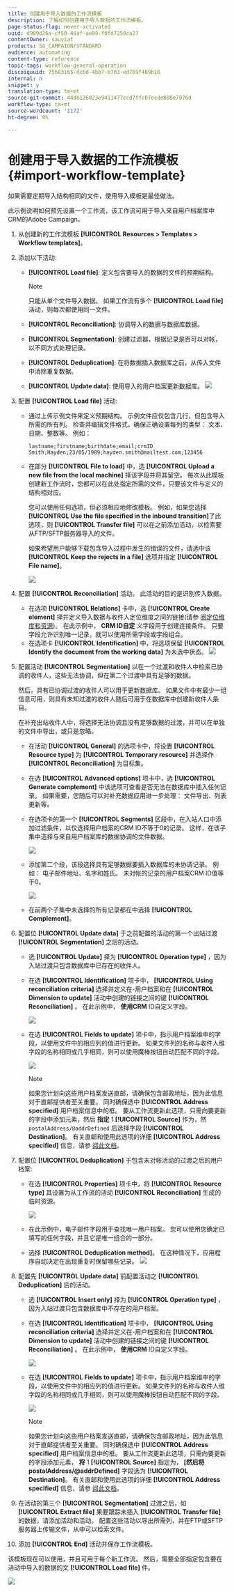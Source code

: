 ```yaml
---
title: 创建用于导入数据的工作流模板
description: 了解如何创建用于导入数据的工作流模板。
page-status-flag: never-activated
uuid: d909d26a-cf50-46af-ae09-f0fd7258ca27
contentOwner: sauviat
products: SG_CAMPAIGN/STANDARD
audience: automating
content-type: reference
topic-tags: workflow-general-operation
discoiquuid: 75b83165-dcbd-4bb7-b703-ed769f489b16
internal: n
snippet: y
translation-type: tm+mt
source-git-commit: 44d6126023e9411477ccd7ffc07ecde806e7976d
workflow-type: tm+mt
source-wordcount: '1172'
ht-degree: 0%

---
```



# 创建用于导入数据的工作流模板 {#import-workflow-template}

如果需要定期导入结构相同的文件，使用导入模板是最佳做法。

此示例说明如何预先设置一个工作流，该工作流可用于导入来自用户档案库中CRM的Adobe Campaign。

1. 从创建新的工作流模板 **[!UICONTROL Resources > Templates > Workflow templates]**。
1. 添加以下活动:

   * **[!UICONTROL Load file]**: 定义包含要导入的数据的文件的预期结构。

      >[!NOTE]
      >
      >只能从单个文件导入数据。 如果工作流有多个 **[!UICONTROL Load file]** 活动，则每次都使用同一文件。

   * **[!UICONTROL Reconciliation]**: 协调导入的数据与数据库数据。
   * **[!UICONTROL Segmentation]**: 创建过滤器，根据记录是否可以对帐，以不同方式处理记录。
   * **[!UICONTROL Deduplication]**: 在将数据插入数据库之前，从传入文件中消除重复数据。
   * **[!UICONTROL Update data]**: 使用导入的用户档案更新数据库。
   ![](assets/import_template_example0.png)

1. 配置 **[!UICONTROL Load file]** 活动:

   * 通过上传示例文件来定义预期结构。 示例文件应仅包含几行，但包含导入所需的所有列。 检查并编辑文件格式，确保正确设置每列的类型： 文本、日期、整数等。 例如：

      ```
      lastname;firstname;birthdate;email;crmID
      Smith;Hayden;23/05/1989;hayden.smith@mailtest.com;123456
      ```

   * 在部分 **[!UICONTROL File to load]** 中，选 **[!UICONTROL Upload a new file from the local machine]** 择该字段并将其留空。 每次从此模板创建新工作流时，您都可以在此处指定所需的文件，只要该文件与定义的结构相对应。

      您可以使用任何选项，但必须相应地修改模板。 例如，如果您选择 **[!UICONTROL Use the file specified in the inbound transition]**&#x200B;了此选项，则 **[!UICONTROL Transfer file]** 可以在之前添加活动，以检索要从FTP/SFTP服务器导入的文件。

      如果希望用户能够下载包含导入过程中发生的错误的文件，请选中该 **[!UICONTROL Keep the rejects in a file]** 选项并指定 **[!UICONTROL File name]**。

      ![](assets/import_template_example1.png)

1. 配置 **[!UICONTROL Reconciliation]** 活动。 此活动的目的是识别传入数据。

   * 在选项 **[!UICONTROL Relations]** 卡中，选 **[!UICONTROL Create element]** 择并定义导入数据与收件人定位维度之间的链接(请参 [阅定位维度和资源](../../automating/using/query.md#targeting-dimensions-and-resources))。 在此示例中， **CRM ID自定** 义字段用于创建连接条件。 只要字段允许识别唯一记录，就可以使用所需字段或字段组合。
   * 在选项卡 **[!UICONTROL Identification]** 中，将选项保留 **[!UICONTROL Identify the document from the working data]** 为未选中状态。
   ![](assets/import_template_example2.png)

1. 配置活动 **[!UICONTROL Segmentation]** 以在一个过渡和收件人中检索已协调的收件人，这些无法协调，但在第二个过渡中具有足够的数据。

   然后，具有已协调过渡的收件人可以用于更新数据库。 如果文件中有最少一组信息可用，则具有未知过渡的收件人随后可用于在数据库中创建新收件人条目。

   在补充出站收件人中，将选择无法协调且没有足够数据的过渡，并可以在单独的文件中导出，或只是忽略。

   * 在活动 **[!UICONTROL General]** 的选项卡中，将设置 **[!UICONTROL Resource type]** 为 **[!UICONTROL Temporary resource]** 并选择作 **[!UICONTROL Reconciliation]** 为目标集。
   * 在选 **[!UICONTROL Advanced options]** 项卡中，选 **[!UICONTROL Generate complement]** 中该选项可查看是否无法在数据库中插入任何记录。 如果需要，您随后可以对补充数据应用进一步处理： 文件导出、列表更新等。
   * 在选项卡的第一个 **[!UICONTROL Segments]** 区段中，在入站人口中添加过滤条件，以仅选择用户档案的CRM ID不等于0的记录。 这样，在该子集中选择与来自用户档案库的数据协调的文件数据。

      ![](assets/import_template_example3.png)

   * 添加第二个段，该段选择具有足够数据要插入数据库的未协调记录。 例如： 电子邮件地址、名字和姓氏。 未对帐的记录的用户档案CRM ID值等于0。

      ![](assets/import_template_example3_2.png)

   * 在前两个子集中未选择的所有记录都在中选择 **[!UICONTROL Complement]**。

1. 配置位 **[!UICONTROL Update data]** 于之前配置的活动的第一个出站过渡 **[!UICONTROL Segmentation]** 之后的活动。

   * 选 **[!UICONTROL Update]** 择为 **[!UICONTROL Operation type]** ，因为入站过渡只包含数据库中已存在的收件人。
   * 在选 **[!UICONTROL Identification]** 项卡中， **[!UICONTROL Using reconciliation criteria]** 选择并定义在-用户档案和在 **[!UICONTROL Dimension to update]** 活动中创建的链接之间的键 **[!UICONTROL Reconciliation]** 。 在此示例中， **使用CRM** ID自定义字段。

      ![](assets/import_template_example6.png)

   * 在选 **[!UICONTROL Fields to update]** 项卡中，指示用户档案维中的字段，以使用文件中的相应列的值进行更新。 如果文件列的名称与收件人维字段的名称相同或几乎相同，则可以使用魔棒按钮自动匹配不同的字段。

      ![](assets/import_template_example6_2.png)

      >[!NOTE]
      >
      >如果您计划向这些用户档案发送直邮，请确保包含邮政地址，因为此信息对于直邮提供者至关重要。 同时确保选中 **[!UICONTROL Address specified]** 用户档案信息中的框。 要从工作流更新此选项，只需向要更新的字段中添加元素，然后 **指定** 1 **[!UICONTROL Source]** 作为，然 `postalAddress/@addrDefined` 后选择字段 **[!UICONTROL Destination]**。 有关直邮和使用此选项的详细 **[!UICONTROL Address specified]** 信息，请参 [阅此文档](../../channels/using/about-direct-mail.md#recommendations)。

1. 配置位 **[!UICONTROL Deduplication]** 于包含未对帐活动的过渡之后的用户档案:

   * 在选 **[!UICONTROL Properties]** 项卡中，将 **[!UICONTROL Resource type]** 其设置为从工作流的活动 **[!UICONTROL Reconciliation]** 生成的临时资源。

      ![](assets/import_template_example4.png)

   * 在此示例中，电子邮件字段用于查找唯一用户档案。 您可以使用您确定已填写的任何字段，并且它是唯一组合的一部分。
   * 选择 **[!UICONTROL Deduplication method]**。 在这种情况下，应用程序自动决定在出现重复时保留哪些记录。
   ![](assets/import_template_example7.png)

1. 配置先 **[!UICONTROL Update data]** 前配置活动之 **[!UICONTROL Deduplication]** 后的活动。

   * 选 **[!UICONTROL Insert only]** 择为 **[!UICONTROL Operation type]** ，因为入站过渡只包含数据库中不存在的用户档案。
   * 在选 **[!UICONTROL Identification]** 项卡中， **[!UICONTROL Using reconciliation criteria]** 选择并定义在-用户档案和在 **[!UICONTROL Dimension to update]** 活动中创建的链接之间的键 **[!UICONTROL Reconciliation]** 。 在此示例中， **使用CRM** ID自定义字段。

      ![](assets/import_template_example6.png)

   * 在选 **[!UICONTROL Fields to update]** 项卡中，指示用户档案维中的字段，以使用文件中的相应列的值进行更新。 如果文件列的名称与收件人维字段的名称相同或几乎相同，则可以使用魔棒按钮自动匹配不同的字段。

      ![](assets/import_template_example6_2.png)

      >[!NOTE]
      >
      >如果您计划向这些用户档案发送直邮，请确保包含邮政地址，因为此信息对于直邮提供者至关重要。 同时确保选中 **[!UICONTROL Address specified]** 用户档案信息中的框。 要从工作流更新此选项，只需向要更新的字段添加元素， **将** 1 **[!UICONTROL Source]** 指定为， **[然后将postalAddress/@addrDefined]** 字段选为 **[!UICONTROL Destination]**。 有关直邮和使用此选项的详细 **[!UICONTROL Address specified]** 信息，请参 [阅此文档](../../channels/using/about-direct-mail.md#recommendations)。

1. 在活动的第三个 **[!UICONTROL Segmentation]** 过渡之后，如 **[!UICONTROL Extract file]** 果要跟踪未插入 **[!UICONTROL Transfer file]** 的数据，请添加活动和活动。 配置这些活动以导出所需列，并在FTP或SFTP服务器上传输文件，从中可以检索文件。
1. 添加 **[!UICONTROL End]** 活动并保存工作流模板。

该模板现在可以使用，并且可用于每个新工作流。 然后，需要全部指定包含要在活动中导入的数据的文 **[!UICONTROL Load file]** 件。

![](assets/import_template_example9.png)
